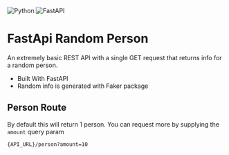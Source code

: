 ![Python](https://img.shields.io/badge/python-3670A0?style=for-the-badge&logo=python&logoColor=ffdd54)
![FastAPI](https://img.shields.io/badge/FastAPI-005571?style=for-the-badge&logo=fastapi)

# FastApi Random Person

An extremely basic REST API with a single GET request that returns info for a random person.

-   Built With FastAPI
-   Random info is generated with Faker package

## Person Route

By default this will return 1 person. You can request more by supplying the `amount` query param

```
{API_URL}/person?amount=10
```
